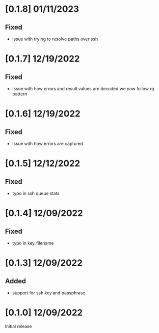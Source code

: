 # [0.1.8] 01/11/2023

## Fixed

 - issue with trying to resolve paths over ssh

# [0.1.7] 12/19/2022

## Fixed

 - issue with how errors and result values are decoded we now follow rq pattern

# [0.1.6] 12/19/2022

## Fixed

 - issue with how errors are captured

# [0.1.5] 12/12/2022

## Fixed

 - typo in ssh queue stats

# [0.1.4] 12/09/2022

## Fixed
 
 - typo in key_filename

# [0.1.3] 12/09/2022

## Added
 
 - support for ssh key and passphrase

# [0.1.0] 12/09/2022

Initial release




